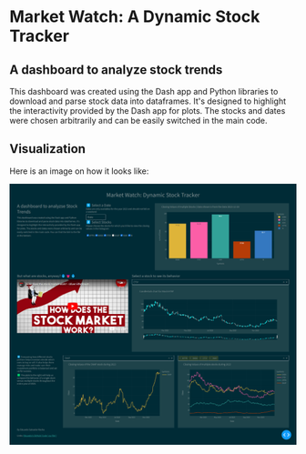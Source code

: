 # Market Watch: A Dynamic Stock Tracker

## A dashboard to analyze stock trends

This dashboard was created using the Dash app and Python libraries to download and parse stock data into dataframes. 
It's designed to highlight the interactivity provided by the Dash app for plots. The stocks and dates were chosen arbitrarily and can be easily switched in the main code. 


## Visualization

Here is an image on how it looks like: 

![Image](https://github.com/Salvatore-Rocha/Stocks_reader/blob/ffba60a7711e738b956df5e7ec21fc0cef8d6d10/Imgs/Dash_Stock_Reader_Look.png)
